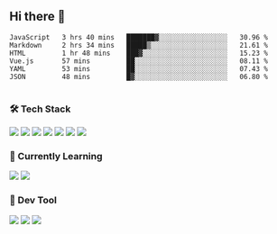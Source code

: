 ## Hi there 👋

<table>
<!--START_SECTION:waka-->

```text
JavaScript   3 hrs 40 mins   ███████▓░░░░░░░░░░░░░░░░░   30.96 %
Markdown     2 hrs 34 mins   █████▒░░░░░░░░░░░░░░░░░░░   21.61 %
HTML         1 hr 48 mins    ███▓░░░░░░░░░░░░░░░░░░░░░   15.23 %
Vue.js       57 mins         ██░░░░░░░░░░░░░░░░░░░░░░░   08.11 %
YAML         53 mins         ██░░░░░░░░░░░░░░░░░░░░░░░   07.43 %
JSON         48 mins         █▓░░░░░░░░░░░░░░░░░░░░░░░   06.80 %
```

<!--END_SECTION:waka-->
</table>

### 🛠 Tech Stack

![](https://img.shields.io/badge/HTML5-black?style=flat&logo=html5)
![](https://img.shields.io/badge/CSS3-black?style=flat&logo=css3)
![](https://img.shields.io/badge/Javascript-black?style=flat&logo=javascript)
![](https://img.shields.io/badge/Vue-black?style=flat&logo=vuedotjs)
![](https://img.shields.io/badge/node.js-black?style=flat&logo=nodedotjs)
![](https://img.shields.io/badge/MangoDB-black?style=flat&logo=mongodb)
![](https://img.shields.io/badge/MySQL-black?style=flat&logo=mysql)

### 📖 Currently Learning

![](https://img.shields.io/badge/TypeScript-black?style=flat&logo=typescript)
![](https://img.shields.io/badge/React-black?style=flat&logo=react)

### 📏 Dev Tool

<!-- <img src="https://media.giphy.com/media/SWoSkN6DxTszqIKEqv/giphy.gif" align="right" height="275" /> -->
![](https://img.shields.io/badge/Editor-VSCode-blue?style=flat-square&logo=visual-studio-code&logoColor=blue)
![](https://img.shields.io/badge/IDE-WebStorm-orange?style=flat-square&logo=webstorm&logoColor=white)
![](https://img.shields.io/badge/API-Postman-blue?style=flat-square&logo=postman&logoColor=orange)
